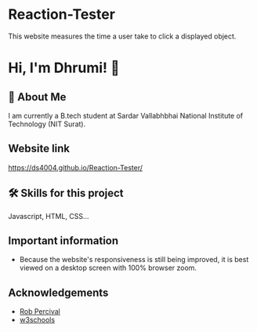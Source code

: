 
# Reaction-Tester

This website measures the time a user take to click a displayed object.


# Hi, I'm Dhrumi! 👋


## 🚀 About Me
I am currently a B.tech student at Sardar Vallabhbhai National Institute of Technology (NIT Surat).


## Website link

https://ds4004.github.io/Reaction-Tester/


## 🛠 Skills for this project
Javascript, HTML, CSS...


## Important information

- Because the website's responsiveness is still being improved, it is best viewed on a desktop screen with 100% browser zoom. 


## Acknowledgements

 - [Rob Percival](https://infyspringboard.onwingspan.com/web/en/app/toc/lex_auth_0130944489522544642734_shared/overview)
 - [w3schools](https://www.w3schools.com/)
